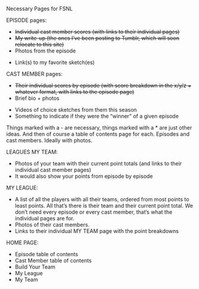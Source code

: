 Necessary Pages for FSNL

EPISODE pages:
- ~~Individual cast member scores (with links to their individual pages)~~
- ~~My write-up (the ones I’ve been posting to Tumblr, which will soon relocate to this site)~~
- Photos from the episode
* Link(s) to my favorite sketch(es)

CAST MEMBER pages:
- ~~Their individual scores by episode (with score breakdown in the x/y/z + whatever format, with links to the episode page)~~
- Brief bio + photos
* Videos of choice sketches from them this season
* Something to indicate if they were the “winner” of a given episode

Things marked with a - are necessary, things marked with a * are just other ideas.
And then of course a table of contents page for each. Episodes and cast members. Ideally with photos.

LEAGUES
MY TEAM:
- Photos of your team with their current point totals (and links to their individual cast member pages)
- It would also show your points from episode by episode

MY LEAGUE:
- A list of all the players with all their teams, ordered from most points to least points. All that’s there is their team and their current point total. We don’t need every episode or every cast member, that’s what the individual pages are for.
- Photos of their cast members.
- Links to their individual MY TEAM page with the point breakdowns

HOME PAGE:
- Episode table of contents
- Cast Member table of contents
- Build Your Team
- My League
- My Team
